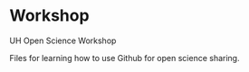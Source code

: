 # Workshop
UH Open Science Workshop

Files for learning how to use Github for open science sharing.
